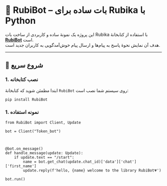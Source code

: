 # 🤖 RubiBot – بات ساده برای Rubika با Python

این پروژه یک نمونهٔ ساده و کاربردی از ساخت بات Rubika با استفاده از کتابخانهٔ [**RubiBot**](https://rubibot.ir) است.  
هدف آن نمایش نحوهٔ پاسخ به پیام‌ها و ارسال پیام خوش‌آمدگویی به کاربران جدید است.

---

## 🚀 شروع سریع

### 1. نصب کتابخانه

ابتدا مطمئن شوید که کتابخانهٔ `RubiBot` روی سیستم شما نصب است:

```bash
pip install RubiBot
```
### 1. نمونه استفاده
```
from RubiBot import Client, Update

bot = Client("Token_bot")



@bot.on_message()
def handle_message(update: Update):
	if update.text == "/start":
		name = bot.get_chat(update.chat_id)['data']['chat']['first_name']
		update.reply(f'hello, {name} welcome to the library RubiBot💗')

bot.run()
